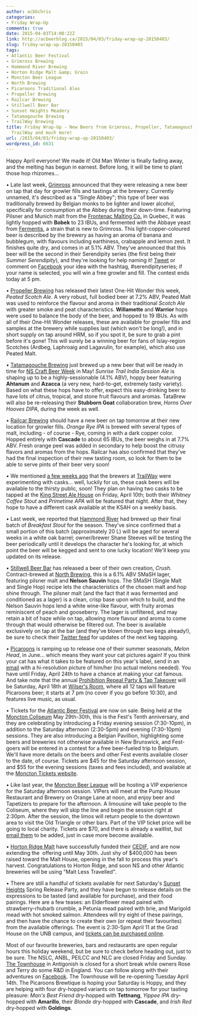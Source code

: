 ```yaml
---
author: acbbchris
categories:
- Friday Wrap-Up
comments: true
date: 2015-04-03T14:00:22Z
link: http://acbeerblog.ca/2015/04/03/friday-wrap-up-20150403/
slug: friday-wrap-up-20150403
tags:
- Atlantic Beer Festival
- Grimross Brewing
- Hammond River Brewing
- Horton Ridge Malt &amp; Grain
- Moncton Beer League
- North Brewing
- Picaroons Traditional Ales
- Propeller Brewing
- Railcar Brewing
- Stillwell Beer Bar
- Sunset Heights Meadery
- Tatamagouche Brewing
- TrailWay Brewing
title: Friday Wrap-Up - New Beers from Grimross, Propeller, Tatamagouche, Railcar,
  TrailWay and much more!
url: /2015/04/03/friday-wrap-up-20150403/
wordpress_id: 6631
---
```


Happy April everyone! We made it! Old Man Winter is finally fading away, and the melting has begun in earnest. Before long, it will be time to plant those hop rhizomes...

• Late last week, [Grimross](https://www.facebook.com/pages/Grimross-Brewing-Co/110264115801307) announced that they were releasing a new beer on tap that day for growler fills and tastings at the brewery. Currently unnamed, it's described as a "Single Abbey"; this type of beer was traditionally brewed by Belgian monks to be lighter and lower alcohol, specifically for consumption at the Abbey during their down-time. Featuring Pilsner and Munich malt from the [Frontenac Malting Co.](http://www.malteriefrontenac.com/index_eng.html) in Quebec, it was lightly hopped with **Bobek** to 23 IBUs, and fermented with the Abbaye yeast from [Fermentis](http://www.fermentis.com/), a strain that is new to Grimross. This light-copper-coloured beer is described by the brewery as having an aroma of banana and bubblegum, with flavours including earthiness, crabapple and lemon zest. It finishes quite dry, and comes in at 5.1% ABV. They've announced that this beer will be the second in their Serendipity series (the first being their _Summer Serendipity_), and they're looking for help naming it! [Tweet](https://twitter.com/GrimrossBrewing/status/583669725949009920) or comment on [Facebook](https://www.facebook.com/permalink.php?story_fbid=418873628273686&id=110264115801307) your idea with the hashtag, #serendipityseries; if your name is selected, you will win a free growler and fill. The contest ends today at 5 pm.

• [Propeller Brewing](http://www.drinkpropeller.ca/) has released their latest One-Hit Wonder this week, _Peated Scotch Ale_. A very robust, full bodied beer at 7.2% ABV, Peated Malt was used to reinforce the flavour and aroma in their traditional _Scotch Ale_ with greater smoke and peat characteristics. **Willamette** and **Warrior** hops were used to balance the body of the beer, and hopped to 19 IBUs. As with all of their One-Hit Wonder releases, these are available for growler fills and samples at the brewery while supplies last (which won't be long!), and in short supply on tap around HRM, so if you spot it, be sure to grab a pint before it's gone! This will surely be a winning beer for fans of Islay-region Scotches (Ardbeg, Laphroaig and Lagavulin, for example), which also use Peated Malt.

• [Tatamagouche Brewing](http://tatabrew.com/) just brewed up a new beer that will be ready in time for [NS Craft Beer Week](http://nscraftbeer.ca/) in May! _Sunrise Trail India Session Ale_ is shaping up to be a highly-sessionable (4.1% ABV), hoppy beer featuring **Ahtanum** and **Azacca** (a very new, hard-to-get, extremely tasty variety). Based on what these hops have to offer, expect this easy-drinking beer to have lots of citrus, tropical, and stone fruit flavours and aromas. TataBrew will also be re-releasing their **Stubborn Goat** collaboration brew, _Horns Over Hooves DIPA_, during the week as well.

• [Railcar Brewing](http://railcarbrewing.com/) should have a new beer on tap tomorrow at their new location for growler fills. _Orange Rye IPA_ is brewed with several types of malt, including - of course - Rye, coming in with a dark copper color. Hopped entirely with **Cascade** to about 65 IBUs, the beer weighs in at 7.7% ABV. Fresh orange peel was added in secondary to help boost the citrusy flavors and aromas from the hops. Railcar has also confirmed that they've had the final inspection of their new tasting room, so look for them to be able to serve pints of their beer very soon!

• We mentioned [a few weeks ago](http://acbeerblog.ca/2015/03/13/friday-wrap-up-20150313/) that the brewers at [TrailWay](https://www.facebook.com/trailwaybrewing) were experimenting with casks... well, luckily for us, these cask beers will be available to the thirsty public, soon! They plan on having two casks to be tapped at the [King Street Ale House](http://thekingstreetalehouse.ca/) on Friday, April 10th; both their _Whitney Coffee Stout_ and _Primetime APA_ will be featured that night. After that, they hope to have a different cask available at the KSAH on a weekly basis.

• Last week, we reported that [Hammond River](https://www.facebook.com/hammondriverbrewery) had brewed up their final batch of _Breakfast Stout_ for the season. They've since confirmed that a small portion of this batch (approximately 20 L) will be aged for several weeks in a white oak barrel; owner/brewer Shane Steeves will be testing the beer periodically until it develops the character he's looking for, at which point the beer will be kegged and sent to one lucky location! We'll keep you updated on its release.

• [Stillwell Beer Bar](http://www.barstillwell.com/) has released a beer of their own creation, _Crush_. Contract-brewed at [North Brewing](http://www.northbrewing.ca/), this is a 6.1% ABV SMaSH lager, featuring pilsner malt and **Nelson Sauvin** hops. The SMaSH (Single Malt and Single Hop) recipe lets the characteristics of the chosen malt and hop shine through. The pilsner malt (and the fact that it was fermented and conditioned as a lager) is a clean, crisp base upon which to build, and the Nelson Sauvin hops lend a white wine-like flavour, with fruity aromas reminiscent of peach and gooseberry. The lager is unfiltered, and may retain a bit of haze while on tap, allowing more flavour and aroma to come through that would otherwise be filtered out. The beer is available exclusively on tap at the bar (and they've blown through two kegs already!), be sure to check their [Twitter feed](https://twitter.com/BarStillwell) for updates of the next keg tapping.

• [Picaroons](https://www.facebook.com/picaroons) is ramping up to release one of their summer seasonals, _Melon Head_, in June... which means they want your cat pictures again! If you think your cat has what it takes to be featured on this year's label, send in an [email](mailto:MelonheadContest@gmail.com) with a hi-resolution picture of him/her (no actual melons needed). You have until Friday, April 24th to have a chance at making your cat famous. And take note that the annual [Prohibition Repeal Party & Tap Takeover](https://www.facebook.com/events/1570525696530691/) will be Saturday, April 18th at [Wilser's Room](https://www.facebook.com/pages/Wilsers-Room/182990771717169?fref=ts), where all 12 taps will feature Picaroons beer; it starts at 7 pm (no cover if you go before 10:30), and features live music, as usual.

• Tickets for the [Atlantic Beer Festival](http://www.atlanticbeerfestival.ca/) are now on sale. Being held at the [Moncton Coliseum](http://www.monctoncoliseum.com/Page6368.aspx) May 29th-30th, this is the Fest's Tenth anniversary, and they are celebrating by introducing a Friday evening session (7:30-10pm), in addition to the Saturday afternoon (2:30-5pm) and evening (7:30-10pm) sessions. They are also introducing a Belgian Pavillion, highlighting some beers and breweries not otherwise available in New Brunswick, and Fest-goers will be entered in a contest for a free beer-fueled trip to Belgium. We'll have more details on the beers and other Fest events available closer to the date, of course. Tickets are $45 for the Saturday afternoon session, and $55 for the evening sessions (taxes and fees included), and available at the [Moncton Tickets website](https://tickets.moncton.ca/Online/default.asp).

• Like last year, the [Moncton Beer League](https://www.facebook.com/MonctonBeerLeague) will be hosting a VIP experience for the Saturday afternoon session. VIPers will meet at the Pump House Restaurant and Brewery on Orange Lane at noon, and enjoy beer and Tapetizers to prepare for the afternoon. A limousine will take people to the Coliseum, where they will skip the line and begin the session right at 2:30pm. After the session, the limos will return people to the downtown area to visit the Old Triangle or other bars. Part of the VIP ticket price will be going to local charity. Tickets are $70, and there is already a waitlist, but [email them](mailto:mctnbeerleague@gmail.com) to be added, just in case more become available.

• [Horton Ridge Malt](https://www.hortonridgemalt.com/) have successfully funded their [CEDIF](http://www.novascotia.ca/econ/cedif/), and are now extending the  offering until May 30th. Just shy of $400,000 has been raised toward the Malt House, opening in the fall to process this year's harvest. Congratulations to Horton Ridge, and soon NS and other Atlantic breweries will be using "Malt Less Travelled".

• There are still a handful of tickets available for next Saturday's [Sunset Heights](http://www.sunsetheightsmeadery.com/) Spring Release Party, and they have begun to release details on the expressions to be tasted (and available for purchase), and their food pairings. Here are a few teases: an Elderflower mead paired with strawberry-rhubarb crumble, a Petunia mead paired with brie, and Marigold mead with hot smoked salmon. Attendees will try eight of these pairings, and then have the chance to create their own (or repeat their favourites) from the available offerings. The event is 2:30-5pm April 11 at the Grad House on the UNB campus, and [tickets can be purchased online](https://www.eventbrite.ca/e/sunset-heights-meadery-spring-mead-release-party-tickets-16336273233).

Most of our favourite breweries, bars and restaurants are open regular hours this holiday weekend, but be sure to check before heading out, just to be sure. The NSLC, ANBL, PEILCC and NLC are closed Friday and Sunday. [The Townhouse](http://antigonishtownhouse.wordpress.com/) in Antigonish is closed for a short break while owners Rose and Terry do some R&D in England. You can follow along with their adventures on [Facebook](https://www.facebook.com/AntigonishTownhouse). The Townhouse will be re-opening Tuesday April 14th. The Picaroons Brewtique is hoping your Saturday is Hoppy, and they are helping with four dry-hopped variants on tap tomorrow for your tasting pleasure: _Man's Best Friend_ dry-hopped with **Tettnang**, _Yippee IPA_ dry-hopped with **Amarillo**, their _Blonde_ dry-hopped with **Cascade**, and _Irish Red_ dry-hopped with **Goldings**.
